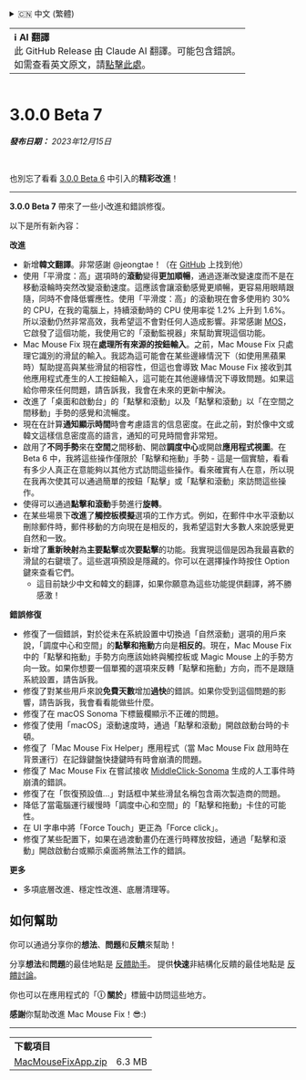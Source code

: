 <details>
<summary>🇨🇳 中文 (繁體)</summary>

[🇬🇧 English (GitHub Release)](https://github.com/noah-nuebling/mac-mouse-fix/releases/tag/3.0.0-Beta-7)\
[🇦🇩 Català](https://redirect.macmousefix.com/?target=mmf-release&tag=3.0.0-Beta-7&locale=ca)\
[🇩🇪 Deutsch](https://redirect.macmousefix.com/?target=mmf-release&tag=3.0.0-Beta-7&locale=de)\
[🇪🇸 Español](https://redirect.macmousefix.com/?target=mmf-release&tag=3.0.0-Beta-7&locale=es)\
[🇫🇷 Français](https://redirect.macmousefix.com/?target=mmf-release&tag=3.0.0-Beta-7&locale=fr)\
[🇮🇩 Indonesia](https://redirect.macmousefix.com/?target=mmf-release&tag=3.0.0-Beta-7&locale=id)\
[🇮🇹 Italiano](https://redirect.macmousefix.com/?target=mmf-release&tag=3.0.0-Beta-7&locale=it)\
[🇭🇺 Magyar](https://redirect.macmousefix.com/?target=mmf-release&tag=3.0.0-Beta-7&locale=hu)\
[🇳🇱 Nederlands](https://redirect.macmousefix.com/?target=mmf-release&tag=3.0.0-Beta-7&locale=nl)\
[🇵🇱 Polski](https://redirect.macmousefix.com/?target=mmf-release&tag=3.0.0-Beta-7&locale=pl)\
[🇧🇷 Português (Brasil)](https://redirect.macmousefix.com/?target=mmf-release&tag=3.0.0-Beta-7&locale=pt-BR)\
[🇵🇹 Português (Portugal)](https://redirect.macmousefix.com/?target=mmf-release&tag=3.0.0-Beta-7&locale=pt-PT)\
[🇷🇴 Română](https://redirect.macmousefix.com/?target=mmf-release&tag=3.0.0-Beta-7&locale=ro)\
[🇸🇪 Svenska](https://redirect.macmousefix.com/?target=mmf-release&tag=3.0.0-Beta-7&locale=sv)\
[🇻🇳 Tiếng Việt](https://redirect.macmousefix.com/?target=mmf-release&tag=3.0.0-Beta-7&locale=vi)\
[🇹🇷 Türkçe](https://redirect.macmousefix.com/?target=mmf-release&tag=3.0.0-Beta-7&locale=tr)\
[🇨🇿 Čeština](https://redirect.macmousefix.com/?target=mmf-release&tag=3.0.0-Beta-7&locale=cs)\
[🇬🇷 Ελληνικά](https://redirect.macmousefix.com/?target=mmf-release&tag=3.0.0-Beta-7&locale=el)\
[🇷🇺 Русский](https://redirect.macmousefix.com/?target=mmf-release&tag=3.0.0-Beta-7&locale=ru)\
[🇺🇦 Українська](https://redirect.macmousefix.com/?target=mmf-release&tag=3.0.0-Beta-7&locale=uk)\
[🇮🇱 עברית](https://redirect.macmousefix.com/?target=mmf-release&tag=3.0.0-Beta-7&locale=he)\
[🇸🇦 العربية](https://redirect.macmousefix.com/?target=mmf-release&tag=3.0.0-Beta-7&locale=ar)\
[🇮🇳 हिन्दी](https://redirect.macmousefix.com/?target=mmf-release&tag=3.0.0-Beta-7&locale=hi)\
[🇹🇭 ไทย](https://redirect.macmousefix.com/?target=mmf-release&tag=3.0.0-Beta-7&locale=th)\
[🇨🇳 中文 (简体)](https://redirect.macmousefix.com/?target=mmf-release&tag=3.0.0-Beta-7&locale=zh-Hans)\
**🇨🇳 中文 (繁體)**\
[🇭🇰 中文（香港)](https://redirect.macmousefix.com/?target=mmf-release&tag=3.0.0-Beta-7&locale=zh-HK)\
[🇯🇵 日本語](https://redirect.macmousefix.com/?target=mmf-release&tag=3.0.0-Beta-7&locale=ja)\
[🇰🇷 한국어](https://redirect.macmousefix.com/?target=mmf-release&tag=3.0.0-Beta-7&locale=ko)\
[Help translate Mac Mouse Fix to different languages!](https://github.com/noah-nuebling/mac-mouse-fix/discussions/731)
</details>
<table align=><td>
<b>ℹ️ AI 翻譯</b><br>
此 GitHub Release 由 Claude AI 翻譯。可能包含錯誤。<br>
如需查看英文原文，請<a href="https://github.com/noah-nuebling/mac-mouse-fix/releases/tag/3.0.0-Beta-7">點擊此處</a>。
</td></table>

<table></table>

# 3.0.0 Beta 7
***發布日期：** 2023年12月15日*

<br>

也別忘了看看 [3.0.0 Beta 6](https://redirect.macmousefix.com/?target=mmf-release&tag=3.0.0-Beta-6&locale=zh-Hant) 中引入的**精彩改進**！


---

**3.0.0 Beta 7** 帶來了一些小改進和錯誤修復。

以下是所有新內容：

**改進**

- 新增**韓文翻譯**。非常感謝 @jeongtae！（在 [GitHub](https://github.com/jeongtae) 上找到他）
- 使用「平滑度：高」選項時的**滾動**變得**更加順暢**，通過逐漸改變速度而不是在移動滾輪時突然改變滾動速度。這應該會讓滾動感覺更順暢，更容易用眼睛跟隨，同時不會降低響應性。使用「平滑度：高」的滾動現在會多使用約 30% 的 CPU，在我的電腦上，持續滾動時的 CPU 使用率從 1.2% 上升到 1.6%。所以滾動仍然非常高效，我希望這不會對任何人造成影響。非常感謝 [MOS](https://mos.caldis.me/)，它啟發了這個功能，我使用它的「滾動監視器」來幫助實現這個功能。
- Mac Mouse Fix 現在**處理所有來源的按鈕輸入**。之前，Mac Mouse Fix 只處理它識別的滑鼠的輸入。我認為這可能會在某些邊緣情況下（如使用黑蘋果時）幫助提高與某些滑鼠的相容性，但這也會導致 Mac Mouse Fix 接收到其他應用程式產生的人工按鈕輸入，這可能在其他邊緣情況下導致問題。如果這給你帶來任何問題，請告訴我，我會在未來的更新中解決。
- 改進了「桌面和啟動台」的「點擊和滾動」以及「點擊和滾動」以「在空間之間移動」手勢的感覺和流暢度。
- 現在在計算**通知顯示時間**時會考慮語言的信息密度。在此之前，對於像中文或韓文這樣信息密度高的語言，通知的可見時間會非常短。
- 啟用了**不同手勢**來在**空間**之間移動、開啟**調度中心**或開啟**應用程式視圖**。在 Beta 6 中，我將這些操作僅限於「點擊和拖動」手勢 - 這是一個實驗，看看有多少人真正在意能夠以其他方式訪問這些操作。看來確實有人在意，所以現在我再次使其可以通過簡單的按鈕「點擊」或「點擊和滾動」來訪問這些操作。
- 使得可以通過**點擊和滾動**手勢進行**旋轉**。
- 在某些場景下**改進**了**觸控板模擬**選項的工作方式。例如，在郵件中水平滾動以刪除郵件時，郵件移動的方向現在是相反的，我希望這對大多數人來說感覺更自然和一致。
- 新增了**重新映射**為**主要點擊**或**次要點擊**的功能。我實現這個是因為我最喜歡的滑鼠的右鍵壞了。這些選項預設是隱藏的。你可以在選擇操作時按住 Option 鍵來查看它們。
  - 這目前缺少中文和韓文的翻譯，如果你願意為這些功能提供翻譯，將不勝感激！

**錯誤修復**

- 修復了一個錯誤，對於從未在系統設置中切換過「自然滾動」選項的用戶來說，「調度中心和空間」的**點擊和拖動**方向是**相反的**。現在，Mac Mouse Fix 中的「點擊和拖動」手勢方向應該始終與觸控板或 Magic Mouse 上的手勢方向一致。如果你想要一個單獨的選項來反轉「點擊和拖動」方向，而不是跟隨系統設置，請告訴我。
- 修復了對某些用戶來說**免費天數**增加**過快**的錯誤。如果你受到這個問題的影響，請告訴我，我會看看能做些什麼。
- 修復了在 macOS Sonoma 下標籤欄顯示不正確的問題。
- 修復了使用「macOS」滾動速度時，通過「點擊和滾動」開啟啟動台時的卡頓。
- 修復了「Mac Mouse Fix Helper」應用程式（當 Mac Mouse Fix 啟用時在背景運行）在記錄鍵盤快捷鍵時有時會崩潰的問題。
- 修復了 Mac Mouse Fix 在嘗試接收 [MiddleClick-Sonoma](https://github.com/artginzburg/MiddleClick-Sonoma) 生成的人工事件時崩潰的錯誤。
- 修復了在「恢復預設值...」對話框中某些滑鼠名稱包含兩次製造商的問題。
- 降低了當電腦運行緩慢時「調度中心和空間」的「點擊和拖動」卡住的可能性。
- 在 UI 字串中將「Force Touch」更正為「Force click」。
- 修復了某些配置下，如果在過渡動畫仍在進行時釋放按鈕，通過「點擊和滾動」開啟啟動台或顯示桌面將無法工作的錯誤。


**更多**

- 多項底層改進、穩定性改進、底層清理等。

## 如何幫助

你可以通過分享你的**想法**、**問題**和**反饋**來幫助！

分享**想法**和**問題**的最佳地點是 [反饋助手](https://noah-nuebling.github.io/mac-mouse-fix-feedback-assistant/?type=bug-report)。
提供**快速**非結構化反饋的最佳地點是 [反饋討論](https://github.com/noah-nuebling/mac-mouse-fix/discussions/366)。

你也可以在應用程式的「**ⓘ 關於**」標籤中訪問這些地方。

**感謝**你幫助改進 Mac Mouse Fix！😎:)

---

<table align="start">
<tr>
    <td colspan=2>
        <b>下載項目</b>
    </td>
</tr>
<tr>
    <td><a href="https://github.com/noah-nuebling/mac-mouse-fix/releases/download/3.0.0-Beta-7/MacMouseFixApp.zip">MacMouseFixApp.zip</a></td>
    <td>6.3 MB</td>
</tr>
</table>